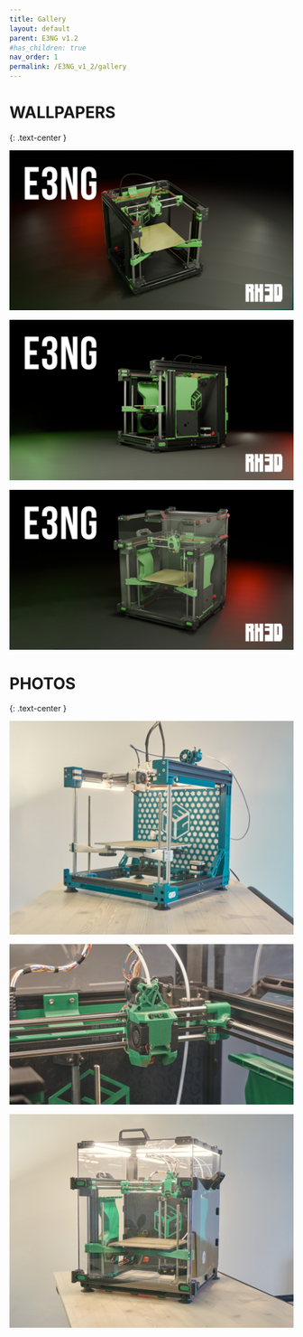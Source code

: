 ```yaml
---
title: Gallery
layout: default
parent: E3NG v1.2
#has_children: true
nav_order: 1
permalink: /E3NG_v1_2/gallery
---
```

# WALLPAPERS
{: .text-center }

![](../../pages/E3NG/img/gallery/E3NG_WP1.jpg)

![](../../pages/E3NG/img/gallery/E3NG_WP2.jpg)

![](../../pages/E3NG/img/gallery/E3NG_WP3.jpg)

# PHOTOS
{: .text-center }

![](../../pages/E3NG/img/gallery/DSC03417_fhd.jpg)

![](../../pages/E3NG/img/gallery/DSC03444HD.jpg)

![](../../pages/E3NG/img/gallery/DSC03455_fhd.jpg)
